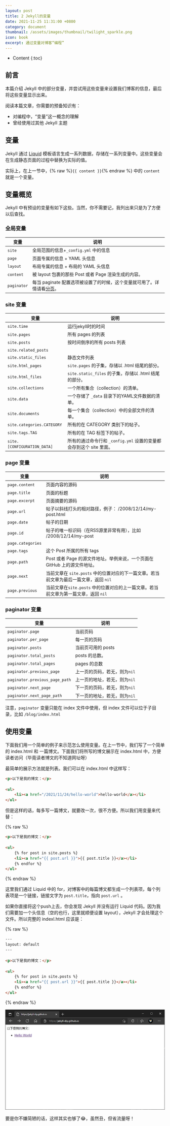 ```yaml
---
layout: post
title: 2 Jekyll的变量
date: 2021-11-25 11:31:00 +0800
category: document
thumbnail: /assets/images/thumbnail/twilight_sparkle.png
icon: book
excerpt: 通过变量对博客“编程”
---
```


* Content
{:toc}

## 前言

本篇介绍 Jekyll 中的部分变量，并尝试用这些变量来设置我们博客的信息，最后将这些变量显示出来。

阅读本篇文章，你需要的预备知识有：

- 对编程中，“变量”这一概念的理解
- 曾经使用过其他 Jekyll 主题

## 变量

Jekyll 通过 [Liquid](https://liquid.bootcss.com/) 模板语言生成一系列数据，存储在一系列变量中。这些变量会在生成静态页面的过程中替换为实际的值。

实际上，在上一节中，{% raw %}`{{ content }}`{% endraw %} 中的 `content` 就是一个变量。

## 变量概览

Jekyll 中有预设的变量有如下这些。当然，你不需要记，我列出来只是为了方便以后查找。

### 全局变量

|变量|说明|
|---|----|
|`site`|全局范围的信息+`_config.yml` 中的信息|
|`page`|页面专属的信息 + YAML 头信息|
|`layout`|布局专属的信息 + 布局的 YAML 头信息|
|`content`|被 layout 包裹的那些 Post 或者 Page 渲染生成的内容。|
|`paginator`|每当 paginate 配置选项被设置了的时候，这个变量就可用了。详情请看[分页](http://jekyllcn.com/docs/pagination/)。 |

### site 变量

|变量|说明|
|---|----|
|`site.time`|运行jekyll时的时间|
|`site.pages`|所有 pages 的列表|
|`site.posts`|按时间倒序的所有 posts 列表|
|`site.related_posts`|
|`site.static_files`|静态文件列表
|`site.html_pages`|`site.pages` 的子集，存储以 .html 结尾的部分。 
|`site.html_files`|`site.static_files` 的子集，存储以 .html 结尾的部分。
|`site.collections`|一个所有集合（collection）的清单。 
|`site.data`|一个存储了 `_data` 目录下的YAML文件数据的清单。 |
|`site.documents`|每一个集合（collection）中的全部文件的清单。 |
|`site.categories.CATEGORY`|所有的在 CATEGORY 类别下的帖子。|
|`site.tags.TAG`|所有的在 TAG 标签下的帖子。|
|`site.[CONFIGURATION_DATA]`|所有的通过命令行和 `_config.yml` 设置的变量都会存到这个 site 里面。|

### page 变量

|变量|说明|
|---|---|
|`page.content`|页面内容的源码|
|`page.title`|页面的标题|
|`page.excerpt`|页面摘要的源码|
|`page.url`|帖子以斜线打头的相对路径，例子： /2008/12/14/my-post.html|
|`page.date`|帖子的日期|
|`page.id`|帖子的唯一标识码（在RSS源里非常有用），比如 /2008/12/14/my-post|
|`page.categories`|
|`page.tags`|这个 Post 所属的所有 tags|
|`page.path`|Post 或者 Page 的源文件地址。举例来说，一个页面在 GitHub 上的源文件地址。|
|`page.next`|当前文章在 `site.posts` 中的位置对应的下一篇文章。若当前文章为最后一篇文章，返回 `nil`
|`page.previous`|当前文章在`site.posts` 中的位置对应的上一篇文章。若当前文章为第一篇文章，返回 `nil`|

### paginator 变量

|变量|说明|
|----|----|
|`paginator.page`|当前页码|
|`paginator.per_page`|每一页的页码|
|`paginator.posts`|当前页可用的 posts|
|`paginator.total_posts`|posts 的总数。
|`paginator.total_pages`|pages 的总数|
|`paginator.previous_page`|上一页的页码，若无，则为`nil`|
|`paginator.previous_page_path`|上一页的地址，若无，则为`nil`|
|`paginator.next_page`|下一页的页码，若无，则为`nil`|
|`paginator.next_page_path`|下一页的地址，若无，则为`nil`|

注意，`paginator` 变量只能在 index 文件中使用，但 index 文件可以位于子目录，比如 `/blog/index.html`

## 使用变量

下面我们用一个简单的例子来示范怎么使用变量。在上一节中，我们写了一个简单的 index.html 和 一篇博文。下面我们将所写的博文展示在 index.html 中，方便读者访问（毕竟读者博文的不知道网址呀）

最简单的展示方法就是列表。我们可以在 index.html 中这样写：

```html
<p>以下是我的博文：</p>

<ul>
    <li><a href="/2021/11/24/hello-world">hello-world</a></li>
</ul>
```

但是这样的话，每多写一篇博文，就要改一次，很不方便。所以我们用变量来代替：

{% raw %}
```html
<p>以下是我的博文：</p>

<ul>
    {% for post in site.posts %}
    <li><a href="{{ post.url }}">{{ post.title }}</a></li>
    {% endfor %}
</ul>
```
{% endraw %}

这里我们通过 Liquid 中的 for，对博客中的每篇博文都生成一个列表项，每个列表项是一个链接，链接文字为 `post.title`，指向 `post.url` 。

如果你直接将这个push上去，你会发现 Jekyll 并没有运行 Liquid 代码。因为我们需要加一个头信息（空的也行，这里就顺便设置 layout），Jekyll 才会处理这个文件。所以完整的 indexl.html 应该是：

{% raw %}
```html
---
layout: default
---

<p>以下是我的博文：</p>

<ul>
    {% for post in site.posts %}
    <li><a href="{{ post.url }}">{{ post.title }}</a></li>
    {% endfor %}
</ul>
```
{% endraw %}

![](/assets/jekyll/2.1-第一个主页.jpg)

要是你不嫌简陋的话，这样其实也够了😂，虽然丑，但省流量呀！